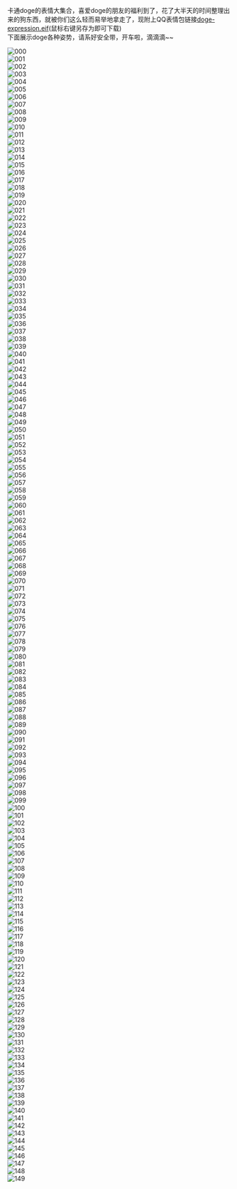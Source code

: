 卡通doge的表情大集合，喜爱doge的朋友的福利到了，花了大半天的时间整理出来的狗东西，就被你们这么轻而易举地拿走了，现附上QQ表情包链接[doge-expression.eif][eif](鼠标右键另存为即可下载)  
下面展示doge各种姿势，请系好安全带，开车啦，滴滴滴~~   

![000][000]  
![001][001]  
![002][002]  
![003][003]  
![004][004]  
![005][005]  
![006][006]  
![007][007]  
![008][008]  
![009][009]  
![010][010]  
![011][011]  
![012][012]  
![013][013]  
![014][014]  
![015][015]  
![016][016]  
![017][017]  
![018][018]  
![019][019]  
![020][020]  
![021][021]  
![022][022]  
![023][023]  
![024][024]  
![025][025]  
![026][026]  
![027][027]  
![028][028]  
![029][029]  
![030][030]  
![031][031]  
![032][032]  
![033][033]  
![034][034]  
![035][035]  
![036][036]  
![037][037]  
![038][038]  
![039][039]  
![040][040]  
![041][041]  
![042][042]  
![043][043]  
![044][044]  
![045][045]  
![046][046]  
![047][047]  
![048][048]  
![049][049]  
![050][050]  
![051][051]  
![052][052]  
![053][053]  
![054][054]  
![055][055]  
![056][056]  
![057][057]  
![058][058]  
![059][059]  
![060][060]  
![061][061]  
![062][062]  
![063][063]  
![064][064]  
![065][065]  
![066][066]  
![067][067]  
![068][068]  
![069][069]  
![070][070]  
![071][071]  
![072][072]  
![073][073]  
![074][074]  
![075][075]  
![076][076]  
![077][077]  
![078][078]  
![079][079]  
![080][080]  
![081][081]  
![082][082]  
![083][083]  
![084][084]  
![085][085]  
![086][086]  
![087][087]  
![088][088]  
![089][089]  
![090][090]  
![091][091]  
![092][092]  
![093][093]  
![094][094]  
![095][095]  
![096][096]  
![097][097]  
![098][098]  
![099][099]  
![100][100]  
![101][101]  
![102][102]  
![103][103]  
![104][104]  
![105][105]  
![106][106]  
![107][107]  
![108][108]  
![109][109]  
![110][110]  
![111][111]  
![112][112]  
![113][113]  
![114][114]  
![115][115]  
![116][116]  
![117][117]  
![118][118]  
![119][119]  
![120][120]  
![121][121]  
![122][122]  
![123][123]  
![124][124]  
![125][125]  
![126][126]  
![127][127]  
![128][128]  
![129][129]  
![130][130]  
![131][131]  
![132][132]  
![133][133]  
![134][134]  
![135][135]  
![136][136]  
![137][137]  
![138][138]  
![139][139]  
![140][140]  
![141][141]  
![142][142]  
![143][143]  
![144][144]  
![145][145]  
![146][146]  
![147][147]  
![148][148]  
![149][149]  

[000]: https://github.com/Blankj/doge-expression/blob/master/expression/000.gif
[001]: https://github.com/Blankj/doge-expression/blob/master/expression/001.gif
[002]: https://github.com/Blankj/doge-expression/blob/master/expression/002.gif
[003]: https://github.com/Blankj/doge-expression/blob/master/expression/003.gif
[004]: https://github.com/Blankj/doge-expression/blob/master/expression/004.gif
[005]: https://github.com/Blankj/doge-expression/blob/master/expression/005.gif
[006]: https://github.com/Blankj/doge-expression/blob/master/expression/006.gif
[007]: https://github.com/Blankj/doge-expression/blob/master/expression/007.gif
[008]: https://github.com/Blankj/doge-expression/blob/master/expression/008.gif
[009]: https://github.com/Blankj/doge-expression/blob/master/expression/009.gif
[010]: https://github.com/Blankj/doge-expression/blob/master/expression/010.gif
[011]: https://github.com/Blankj/doge-expression/blob/master/expression/011.gif
[012]: https://github.com/Blankj/doge-expression/blob/master/expression/012.gif
[013]: https://github.com/Blankj/doge-expression/blob/master/expression/013.gif
[014]: https://github.com/Blankj/doge-expression/blob/master/expression/014.gif
[015]: https://github.com/Blankj/doge-expression/blob/master/expression/015.gif
[016]: https://github.com/Blankj/doge-expression/blob/master/expression/016.gif
[017]: https://github.com/Blankj/doge-expression/blob/master/expression/017.gif
[018]: https://github.com/Blankj/doge-expression/blob/master/expression/018.gif
[019]: https://github.com/Blankj/doge-expression/blob/master/expression/019.gif
[020]: https://github.com/Blankj/doge-expression/blob/master/expression/020.gif
[021]: https://github.com/Blankj/doge-expression/blob/master/expression/021.gif
[022]: https://github.com/Blankj/doge-expression/blob/master/expression/022.gif
[023]: https://github.com/Blankj/doge-expression/blob/master/expression/023.gif
[024]: https://github.com/Blankj/doge-expression/blob/master/expression/024.gif
[025]: https://github.com/Blankj/doge-expression/blob/master/expression/025.gif
[026]: https://github.com/Blankj/doge-expression/blob/master/expression/026.gif
[027]: https://github.com/Blankj/doge-expression/blob/master/expression/027.gif
[028]: https://github.com/Blankj/doge-expression/blob/master/expression/028.gif
[029]: https://github.com/Blankj/doge-expression/blob/master/expression/029.gif
[030]: https://github.com/Blankj/doge-expression/blob/master/expression/030.gif
[031]: https://github.com/Blankj/doge-expression/blob/master/expression/031.gif
[032]: https://github.com/Blankj/doge-expression/blob/master/expression/032.gif
[033]: https://github.com/Blankj/doge-expression/blob/master/expression/033.gif
[034]: https://github.com/Blankj/doge-expression/blob/master/expression/034.gif
[035]: https://github.com/Blankj/doge-expression/blob/master/expression/035.gif
[036]: https://github.com/Blankj/doge-expression/blob/master/expression/036.gif
[037]: https://github.com/Blankj/doge-expression/blob/master/expression/037.gif
[038]: https://github.com/Blankj/doge-expression/blob/master/expression/038.gif
[039]: https://github.com/Blankj/doge-expression/blob/master/expression/039.gif
[040]: https://github.com/Blankj/doge-expression/blob/master/expression/040.gif
[041]: https://github.com/Blankj/doge-expression/blob/master/expression/041.gif
[042]: https://github.com/Blankj/doge-expression/blob/master/expression/042.gif
[043]: https://github.com/Blankj/doge-expression/blob/master/expression/043.jpg
[044]: https://github.com/Blankj/doge-expression/blob/master/expression/044.jpg
[045]: https://github.com/Blankj/doge-expression/blob/master/expression/045.jpg
[046]: https://github.com/Blankj/doge-expression/blob/master/expression/046.jpg
[047]: https://github.com/Blankj/doge-expression/blob/master/expression/047.jpg
[048]: https://github.com/Blankj/doge-expression/blob/master/expression/048.jpg
[049]: https://github.com/Blankj/doge-expression/blob/master/expression/049.jpg
[050]: https://github.com/Blankj/doge-expression/blob/master/expression/050.gif
[051]: https://github.com/Blankj/doge-expression/blob/master/expression/051.jpg
[052]: https://github.com/Blankj/doge-expression/blob/master/expression/052.gif
[053]: https://github.com/Blankj/doge-expression/blob/master/expression/053.gif
[054]: https://github.com/Blankj/doge-expression/blob/master/expression/054.gif
[055]: https://github.com/Blankj/doge-expression/blob/master/expression/055.jpg
[056]: https://github.com/Blankj/doge-expression/blob/master/expression/056.jpg
[057]: https://github.com/Blankj/doge-expression/blob/master/expression/057.jpg
[058]: https://github.com/Blankj/doge-expression/blob/master/expression/058.gif
[059]: https://github.com/Blankj/doge-expression/blob/master/expression/059.gif
[060]: https://github.com/Blankj/doge-expression/blob/master/expression/060.gif
[061]: https://github.com/Blankj/doge-expression/blob/master/expression/061.jpg
[062]: https://github.com/Blankj/doge-expression/blob/master/expression/062.gif
[063]: https://github.com/Blankj/doge-expression/blob/master/expression/063.jpg
[064]: https://github.com/Blankj/doge-expression/blob/master/expression/064.jpg
[065]: https://github.com/Blankj/doge-expression/blob/master/expression/065.jpg
[066]: https://github.com/Blankj/doge-expression/blob/master/expression/066.jpg
[067]: https://github.com/Blankj/doge-expression/blob/master/expression/067.gif
[068]: https://github.com/Blankj/doge-expression/blob/master/expression/068.jpg
[069]: https://github.com/Blankj/doge-expression/blob/master/expression/069.jpg
[070]: https://github.com/Blankj/doge-expression/blob/master/expression/070.jpg
[071]: https://github.com/Blankj/doge-expression/blob/master/expression/071.gif
[072]: https://github.com/Blankj/doge-expression/blob/master/expression/072.jpg
[073]: https://github.com/Blankj/doge-expression/blob/master/expression/073.jpg
[074]: https://github.com/Blankj/doge-expression/blob/master/expression/074.jpg
[075]: https://github.com/Blankj/doge-expression/blob/master/expression/075.jpg
[076]: https://github.com/Blankj/doge-expression/blob/master/expression/076.png
[077]: https://github.com/Blankj/doge-expression/blob/master/expression/077.jpg
[078]: https://github.com/Blankj/doge-expression/blob/master/expression/078.jpg
[079]: https://github.com/Blankj/doge-expression/blob/master/expression/079.jpg
[080]: https://github.com/Blankj/doge-expression/blob/master/expression/080.jpg
[081]: https://github.com/Blankj/doge-expression/blob/master/expression/081.jpg
[082]: https://github.com/Blankj/doge-expression/blob/master/expression/082.jpg
[083]: https://github.com/Blankj/doge-expression/blob/master/expression/083.jpg
[084]: https://github.com/Blankj/doge-expression/blob/master/expression/084.jpg
[085]: https://github.com/Blankj/doge-expression/blob/master/expression/085.jpg
[086]: https://github.com/Blankj/doge-expression/blob/master/expression/086.jpg
[087]: https://github.com/Blankj/doge-expression/blob/master/expression/087.gif
[088]: https://github.com/Blankj/doge-expression/blob/master/expression/088.jpg
[089]: https://github.com/Blankj/doge-expression/blob/master/expression/089.gif
[090]: https://github.com/Blankj/doge-expression/blob/master/expression/090.jpg
[091]: https://github.com/Blankj/doge-expression/blob/master/expression/091.jpg
[092]: https://github.com/Blankj/doge-expression/blob/master/expression/092.jpg
[093]: https://github.com/Blankj/doge-expression/blob/master/expression/093.jpg
[094]: https://github.com/Blankj/doge-expression/blob/master/expression/094.jpg
[095]: https://github.com/Blankj/doge-expression/blob/master/expression/095.jpg
[096]: https://github.com/Blankj/doge-expression/blob/master/expression/096.jpg
[097]: https://github.com/Blankj/doge-expression/blob/master/expression/097.jpg
[098]: https://github.com/Blankj/doge-expression/blob/master/expression/098.jpg
[099]: https://github.com/Blankj/doge-expression/blob/master/expression/099.jpg
[100]: https://github.com/Blankj/doge-expression/blob/master/expression/100.jpg
[101]: https://github.com/Blankj/doge-expression/blob/master/expression/101.gif
[102]: https://github.com/Blankj/doge-expression/blob/master/expression/102.jpg
[103]: https://github.com/Blankj/doge-expression/blob/master/expression/103.jpg
[104]: https://github.com/Blankj/doge-expression/blob/master/expression/104.jpg
[105]: https://github.com/Blankj/doge-expression/blob/master/expression/105.jpg
[106]: https://github.com/Blankj/doge-expression/blob/master/expression/106.jpg
[107]: https://github.com/Blankj/doge-expression/blob/master/expression/107.jpg
[108]: https://github.com/Blankj/doge-expression/blob/master/expression/108.jpg
[109]: https://github.com/Blankj/doge-expression/blob/master/expression/109.jpg
[110]: https://github.com/Blankj/doge-expression/blob/master/expression/110.jpg
[111]: https://github.com/Blankj/doge-expression/blob/master/expression/111.jpg
[112]: https://github.com/Blankj/doge-expression/blob/master/expression/112.jpg
[113]: https://github.com/Blankj/doge-expression/blob/master/expression/113.jpg
[114]: https://github.com/Blankj/doge-expression/blob/master/expression/114.jpg
[115]: https://github.com/Blankj/doge-expression/blob/master/expression/115.gif
[116]: https://github.com/Blankj/doge-expression/blob/master/expression/116.gif
[117]: https://github.com/Blankj/doge-expression/blob/master/expression/117.jpg
[118]: https://github.com/Blankj/doge-expression/blob/master/expression/118.jpg
[119]: https://github.com/Blankj/doge-expression/blob/master/expression/119.jpg
[120]: https://github.com/Blankj/doge-expression/blob/master/expression/120.jpg
[121]: https://github.com/Blankj/doge-expression/blob/master/expression/121.jpg
[122]: https://github.com/Blankj/doge-expression/blob/master/expression/122.jpg
[123]: https://github.com/Blankj/doge-expression/blob/master/expression/123.jpg
[124]: https://github.com/Blankj/doge-expression/blob/master/expression/124.jpg
[125]: https://github.com/Blankj/doge-expression/blob/master/expression/125.gif
[126]: https://github.com/Blankj/doge-expression/blob/master/expression/126.gif
[127]: https://github.com/Blankj/doge-expression/blob/master/expression/127.jpg
[128]: https://github.com/Blankj/doge-expression/blob/master/expression/128.jpg
[129]: https://github.com/Blankj/doge-expression/blob/master/expression/129.jpg
[130]: https://github.com/Blankj/doge-expression/blob/master/expression/130.jpg
[131]: https://github.com/Blankj/doge-expression/blob/master/expression/131.jpg
[132]: https://github.com/Blankj/doge-expression/blob/master/expression/132.jpg
[133]: https://github.com/Blankj/doge-expression/blob/master/expression/133.gif
[134]: https://github.com/Blankj/doge-expression/blob/master/expression/134.gif
[135]: https://github.com/Blankj/doge-expression/blob/master/expression/135.gif
[136]: https://github.com/Blankj/doge-expression/blob/master/expression/136.gif
[137]: https://github.com/Blankj/doge-expression/blob/master/expression/137.jpg
[138]: https://github.com/Blankj/doge-expression/blob/master/expression/138.gif
[139]: https://github.com/Blankj/doge-expression/blob/master/expression/139.gif
[140]: https://github.com/Blankj/doge-expression/blob/master/expression/140.gif
[141]: https://github.com/Blankj/doge-expression/blob/master/expression/141.gif
[142]: https://github.com/Blankj/doge-expression/blob/master/expression/142.gif
[143]: https://github.com/Blankj/doge-expression/blob/master/expression/143.gif
[144]: https://github.com/Blankj/doge-expression/blob/master/expression/144.gif
[145]: https://github.com/Blankj/doge-expression/blob/master/expression/145.jpg
[146]: https://github.com/Blankj/doge-expression/blob/master/expression/146.jpg
[147]: https://github.com/Blankj/doge-expression/blob/master/expression/147.jpg
[148]: https://github.com/Blankj/doge-expression/blob/master/expression/148.jpg
[149]: https://github.com/Blankj/doge-expression/blob/master/expression/149.gif
[eif]: https://github.com/Blankj/doge-expression/blob/master/doge-expression.eif